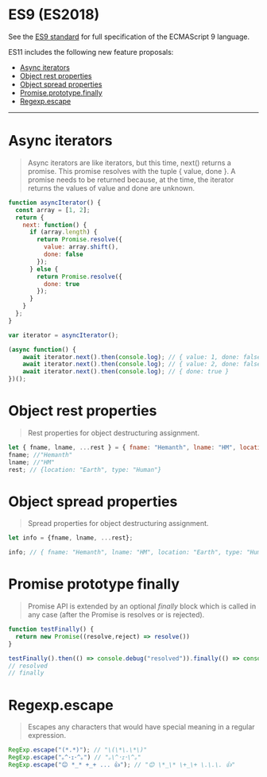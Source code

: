 # ES9 (ES2018)

See the [ES9 standard](http://www.ecma-international.org/ecma-262/9.0/) for full specification of the ECMAScript 9 language.

ES11 includes the following new feature proposals:

<!-- START doctoc generated TOC please keep comment here to allow auto update -->
<!-- DON'T EDIT THIS SECTION, INSTEAD RE-RUN doctoc TO UPDATE -->

- [Async iterators](#async-iterators)
- [Object rest properties](#object-rest-properties)
- [Object spread properties](#object-spread-properties)
- [Promise.prototype.finally](#promise-prototype-finally)
- [Regexp.escape](#regexpescape)

<!-- END doctoc generated TOC please keep comment here to allow auto update -->
---

# Async iterators
> Async iterators are like iterators, but this time, next() returns a promise. This promise resolves with the tuple { value, done }. A promise needs to be returned because, at the time, the iterator returns the values of value and done are unknown.


```js
function asyncIterator() {
  const array = [1, 2];
  return {
    next: function() {
      if (array.length) {
        return Promise.resolve({
          value: array.shift(),
          done: false
        });
      } else {
        return Promise.resolve({
          done: true
        });
      }
    }
  };
}

var iterator = asyncIterator();

(async function() {
    await iterator.next().then(console.log); // { value: 1, done: false }
    await iterator.next().then(console.log); // { value: 2, done: false }
    await iterator.next().then(console.log); // { done: true }
})();
```

# Object rest properties
> Rest properties for object destructuring assignment.

```js
let { fname, lname, ...rest } = { fname: "Hemanth", lname: "HM", location: "Earth", type: "Human" };
fname; //"Hemanth"
lname; //"HM"
rest; // {location: "Earth", type: "Human"}
```

# Object spread properties
> Spread properties for object destructuring assignment.

```js
let info = {fname, lname, ...rest};

info; // { fname: "Hemanth", lname: "HM", location: "Earth", type: "Human" }

```

# Promise prototype finally
> Promise API is extended by an optional *finally* block which is called in any case (after the Promise is resolves or is rejected).

```js
function testFinally() {
  return new Promise((resolve,reject) => resolve())
}

testFinally().then(() => console.debug("resolved")).finally(() => console.debug("finally"))
// resolved
// finally

```

# Regexp.escape
> Escapes any characters that would have special meaning in a regular expression.


```js
RegExp.escape("(*.*)"); // "\(\*\.\*\)"
RegExp.escape("｡^･ｪ･^｡") // "｡\^･ｪ･\^｡"
RegExp.escape("😊 *_* +_+ ... 👍"); // "😊 \*_\* \+_\+ \.\.\. 👍"
```
